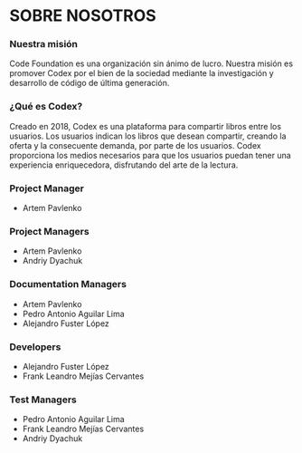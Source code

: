 # SOBRE NOSOTROS

### Nuestra misión

Code Foundation es una organización sin ánimo de lucro. Nuestra misión es promover Codex por el bien de la sociedad mediante la investigación y desarrollo de código de última generación.


### ¿Qué es Codex?

Creado en 2018, Codex es una plataforma para compartir libros entre los usuarios. Los usuarios indican los libros que desean compartir, creando la oferta y la consecuente demanda, por parte de los usuarios. Codex proporciona los medios necesarios para que los usuarios puedan tener una experiencia enriquecedora, disfrutando del arte de la lectura.


### Project Manager

* Artem Pavlenko


### Project Managers

* Artem Pavlenko
* Andriy Dyachuk


### Documentation Managers

* Artem Pavlenko
* Pedro Antonio Aguilar Lima
* Alejandro Fuster López


### Developers

* Alejandro Fuster López
* Frank Leandro Mejías Cervantes


### Test Managers

* Pedro Antonio Aguilar Lima
* Frank Leandro Mejías Cervantes
* Andriy Dyachuk
